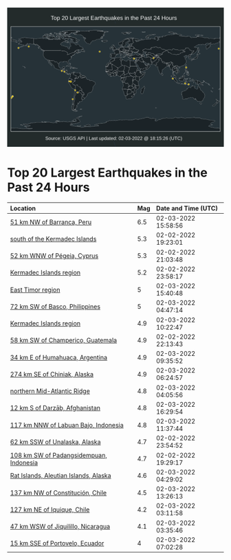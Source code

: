 ![Map](./map.png)

# Top 20 Largest Earthquakes in the Past 24 Hours

| Location | Mag | Date and Time (UTC) |
|:---|:---|:---|
| [51 km NW of Barranca, Peru](https://earthquake.usgs.gov/earthquakes/eventpage/us7000ghm5) | 6.5 | 02-03-2022 15:58:56 |
| [south of the Kermadec Islands](https://earthquake.usgs.gov/earthquakes/eventpage/us7000ghed) | 5.3 | 02-02-2022 19:23:01 |
| [52 km WNW of Pégeia, Cyprus](https://earthquake.usgs.gov/earthquakes/eventpage/us7000ghf9) | 5.3 | 02-02-2022 21:03:48 |
| [Kermadec Islands region](https://earthquake.usgs.gov/earthquakes/eventpage/us7000ghgx) | 5.2 | 02-02-2022 23:58:17 |
| [East Timor region](https://earthquake.usgs.gov/earthquakes/eventpage/us7000ghm1) | 5 | 02-03-2022 15:40:48 |
| [72 km SW of Basco, Philippines](https://earthquake.usgs.gov/earthquakes/eventpage/us7000ghjj) | 5 | 02-03-2022 04:47:14 |
| [Kermadec Islands region](https://earthquake.usgs.gov/earthquakes/eventpage/us7000ghkz) | 4.9 | 02-03-2022 10:22:47 |
| [58 km SW of Champerico, Guatemala](https://earthquake.usgs.gov/earthquakes/eventpage/us7000ghg0) | 4.9 | 02-02-2022 22:13:43 |
| [34 km E of Humahuaca, Argentina](https://earthquake.usgs.gov/earthquakes/eventpage/us7000ghks) | 4.9 | 02-03-2022 09:35:52 |
| [274 km SE of Chiniak, Alaska](https://earthquake.usgs.gov/earthquakes/eventpage/us7000ghjy) | 4.9 | 02-03-2022 06:24:57 |
| [northern Mid-Atlantic Ridge](https://earthquake.usgs.gov/earthquakes/eventpage/us7000ghjc) | 4.8 | 02-03-2022 04:05:56 |
| [12 km S of Darzāb, Afghanistan](https://earthquake.usgs.gov/earthquakes/eventpage/us7000ghmf) | 4.8 | 02-03-2022 16:29:54 |
| [117 km NNW of Labuan Bajo, Indonesia](https://earthquake.usgs.gov/earthquakes/eventpage/us7000ghl6) | 4.8 | 02-03-2022 11:37:44 |
| [62 km SSW of Unalaska, Alaska](https://earthquake.usgs.gov/earthquakes/eventpage/us7000ghgu) | 4.7 | 02-02-2022 23:54:52 |
| [108 km SW of Padangsidempuan, Indonesia](https://earthquake.usgs.gov/earthquakes/eventpage/us7000gheg) | 4.7 | 02-02-2022 19:29:17 |
| [Rat Islands, Aleutian Islands, Alaska](https://earthquake.usgs.gov/earthquakes/eventpage/us7000ghjh) | 4.6 | 02-03-2022 04:29:02 |
| [137 km NW of Constitución, Chile](https://earthquake.usgs.gov/earthquakes/eventpage/us7000ghlh) | 4.5 | 02-03-2022 13:26:13 |
| [127 km NE of Iquique, Chile](https://earthquake.usgs.gov/earthquakes/eventpage/us7000ghiy) | 4.2 | 02-03-2022 03:11:58 |
| [47 km WSW of Jiquilillo, Nicaragua](https://earthquake.usgs.gov/earthquakes/eventpage/us7000ghj5) | 4.1 | 02-03-2022 03:35:46 |
| [15 km SSE of Portovelo, Ecuador](https://earthquake.usgs.gov/earthquakes/eventpage/us7000ghk4) | 4 | 02-03-2022 07:02:28 |

